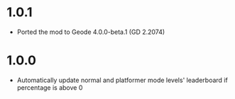 # 1.0.1
- Ported the mod to Geode 4.0.0-beta.1 (GD 2.2074)

# 1.0.0
- Automatically update normal and platformer mode levels' leaderboard if percentage is above 0